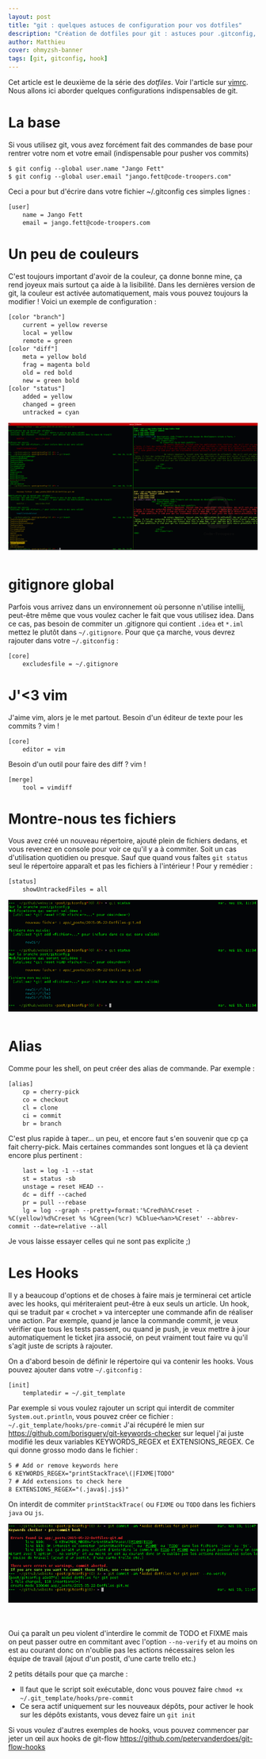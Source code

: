 ```yaml
---
layout: post
title: "git : quelques astuces de configuration pour vos dotfiles"
description: "Création de dotfiles pour git : astuces pour .gitconfig, git hook "
author: Matthieu
cover: ohmyzsh-banner
tags: [git, gitconfig, hook]
---
```


Cet article est le deuxième de la série des _dotfiles_. Voir l'article sur [vimrc](code-troopers.com/2015/05/15/Dotfiles-vim.html). Nous allons ici aborder quelques configurations indispensables de git.

La base
============

Si vous utilisez git, vous avez forcément fait des commandes de base pour rentrer votre nom et votre email (indispensable pour pusher vos commits)

    $ git config --global user.name "Jango Fett" 
    $ git config --global user.email "jango.fett@code-troopers.com"

Ceci a pour but d'écrire dans votre fichier ~/.gitconfig ces simples lignes :

    [user]
        name = Jango Fett
        email = jango.fett@code-troopers.com


Un peu de couleurs
===================
C'est toujours important d'avoir de la couleur, ça donne bonne mine, ça rend joyeux mais surtout ça aide à la lisibilité. Dans les dernières version de git, la couleur est activée automatiquement, mais vous pouvez toujours la modifier ! Voici un exemple de configuration :

    [color "branch"]
        current = yellow reverse
        local = yellow
        remote = green
    [color "diff"]
        meta = yellow bold
        frag = magenta bold
        old = red bold
        new = green bold
    [color "status"]
        added = yellow
        changed = green
        untracked = cyan

<div style="text-align:center;margin-bottom:50px">
    <a href="/images/postDotfilesGit/gitcolours.png" data-lightbox="group-1" title="git avec couleurs personnalisées" class="inlineBoxes">
        <img class="medium" src="/images/postDotfilesGit/gitcolours.png" alt="git avec couleurs personnalisées"/>
    </a>
</div>


gitignore global
========================
Parfois vous arrivez dans un environnement où personne n'utilise intellij, peut-être même que vous voulez cacher le fait que vous utilisez idea. Dans ce cas, pas besoin de commiter un .gitignore qui contient `.idea` et `*.iml` mettez le plutôt dans `~/.gitignore`. Pour que ça marche, vous devrez rajouter dans votre `~/.gitconfig` :

    [core]
        excludesfile = ~/.gitignore


J'<3 vim
========
J'aime vim, alors je le met partout. Besoin d'un éditeur de texte pour les commits ? vim !

    [core]
        editor = vim

Besoin d'un outil pour faire des diff ? vim !

    [merge] 
        tool = vimdiff


Montre-nous tes fichiers
==================
Vous avez créé un nouveau répertoire, ajouté plein de fichiers dedans, et vous revenez en console pour voir ce qu'il y a à commiter. Soit un cas d'utilisation quotidien ou presque. Sauf que quand vous faîtes `git status` seul le répertoire apparaît et pas les fichiers à l'intérieur ! Pour y remédier :

    [status]
        showUntrackedFiles = all

<div style="text-align:center;margin-bottom:50px">
    <a href="/images/postDotfilesGit/git-status.png" data-lightbox="group-1" title="git status coloré" class="inlineBoxes">
        <img class="medium" src="/images/postDotfilesGit/git-status.png" alt="git status coloré"/>
    </a>
</div>

Alias
======
Comme pour les shell, on peut créer des alias de commande. Par exemple :

    [alias] 
        cp = cherry-pick
        co = checkout
        cl = clone
        ci = commit 
        br = branch

C'est plus rapide à taper… un peu, et encore faut s'en souvenir que cp ça fait cherry-pick. Mais certaines commandes sont longues et là ça devient encore plus pertinent :

        last = log -1 --stat
        st = status -sb
        unstage = reset HEAD --
        dc = diff --cached
        pr = pull --rebase
        lg = log --graph --pretty=format:'%Cred%h%Creset -%C(yellow)%d%Creset %s %Cgreen(%cr) %Cblue<%an>%Creset' --abbrev-commit --date=relative --all

Je vous laisse essayer celles qui ne sont pas explicite ;)

Les Hooks
========
Il y a beaucoup d'options et de choses à faire mais je terminerai cet article avec les hooks, qui mériteraient peut-être à eux seuls un article. Un hook, qui se traduit par « crochet » va intercepter une commande afin de réaliser une action. Par exemple, quand je lance la commande commit, je veux vérifier que tous les tests passent, ou quand je push, je veux mettre à jour automatiquement le ticket jira associé, on peut vraiment tout faire vu qu'il s'agit juste de scripts à rajouter.

On a d'abord besoin de définir le répertoire qui va contenir les hooks. Vous pouvez ajouter dans votre `~/.gitconfig` :

    [init]
        templatedir = ~/.git_template

Par exemple si vous voulez rajouter un script qui interdit de commiter `System.out.println`, vous pouvez créer ce fichier : `~/.git_template/hooks/pre-commit`
J'ai récupéré le mien sur https://github.com/borisguery/git-keywords-checker sur lequel j'ai juste modifié les deux variables KEYWORDS_REGEX et EXTENSIONS_REGEX. Ce qui donne grosso modo dans le fichier :

    5 # Add or remove keywords here
    6 KEYWORDS_REGEX="printStackTrace\(|FIXME|TODO"
    7 # Add extensions to check here
    8 EXTENSIONS_REGEX="(.java$|.js$)"
On interdit de commiter `printStackTrace(` ou `FIXME` ou `TODO` dans les fichiers `java` ou `js`.

<div style="text-align:center;margin-bottom:50px">
    <a href="/images/postDotfilesGit/git-hooks.png" data-lightbox="group-1" title="git hooks pre-commit en action" class="inlineBoxes">
        <img class="medium" src="/images/postDotfilesGit/git-hooks.png" alt="git hooks pre-commit en action"/>
    </a>
</div>

Oui ça paraît un peu violent d'interdire le commit de TODO et FIXME mais on peut passer outre en commitant avec l'option `--no-verify` et au moins on est au courant donc on n'oublie pas les actions nécessaires selon les équipe de travail (ajout d'un postit, d'une carte trello etc.)

2 petits détails pour que ça marche :

  * Il faut que le script soit exécutable, donc vous pouvez faire `chmod +x ~/.git_template/hooks/pre-commit`
  * Ce sera actif uniquement sur les nouveaux dépôts, pour activer le hook sur les dépôts existants, vous devez faire un `git init`

Si vous voulez d'autres exemples de hooks, vous pouvez commencer par jeter un œil aux hooks de git-flow https://github.com/petervanderdoes/git-flow-hooks

